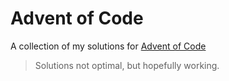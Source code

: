 # Advent of Code

A collection of my solutions for [Advent of Code](http://adventofcode.com/)

> Solutions not optimal, but hopefully working.
